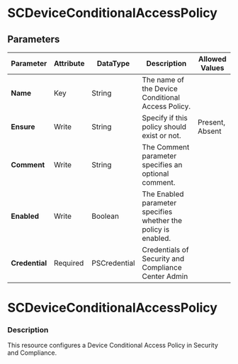 ﻿# SCDeviceConditionalAccessPolicy

## Parameters

| Parameter | Attribute | DataType | Description | Allowed Values |
| --- | --- | --- | --- | --- |
| **Name** | Key | String | The name of the Device Conditional Access Policy. ||
| **Ensure** | Write | String | Specify if this policy should exist or not. |Present, Absent|
| **Comment** | Write | String | The Comment parameter specifies an optional comment. ||
| **Enabled** | Write | Boolean | The Enabled parameter specifies whether the policy is enabled. ||
| **Credential** | Required | PSCredential | Credentials of Security and Compliance Center Admin ||

# SCDeviceConditionalAccessPolicy

### Description

This resource configures a Device Conditional Access Policy in Security and Compliance.



